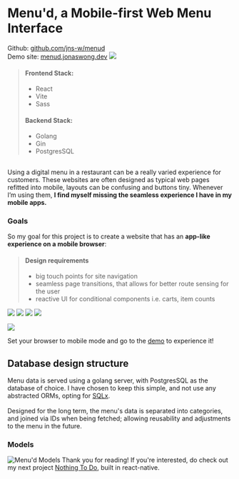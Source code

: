 # Menu'd, a Mobile-first Web Menu Interface
Github: [github.com/jns-w/menud](https://github.com/jns-w/menud)\
Demo site: [menud.jonaswong.dev](https://menud.jonaswong.dev)
![](https://res.cloudinary.com/ds1s8ilcc/image/upload/v1709716896/Devsite/menu-d/Menud-main_er3jpg.png)
> #### Frontend Stack:
> - React
> - Vite
> - Sass
> #### Backend Stack:
> - Golang
> - Gin
> - PostgresSQL
## 
Using a digital menu in a restaurant can be a really varied experience for customers. These websites are often designed as typical web pages refitted into mobile, layouts can be confusing and buttons tiny. Whenever I’m using them, **I find myself missing the seamless experience I have in my mobile apps.**

### Goals
So my goal for this project is to create a website that has an **app-like experience on a mobile browser**:
>#### Design requirements
> - big touch points for site navigation
> - seamless page transitions, that allows for better route sensing for the user
> - reactive UI for conditional components i.e. carts, item counts

![](https://res.cloudinary.com/ds1s8ilcc/image/upload/v1709715461/Devsite/menu-d/menud-card01_tfvxul.png)
![](https://res.cloudinary.com/ds1s8ilcc/image/upload/v1709715462/Devsite/menu-d/menud-cart01_tbv4vr.png)
![](https://res.cloudinary.com/ds1s8ilcc/image/upload/v1709715463/Devsite/menu-d/menud-cart02_mdrt5y.png)
![](https://res.cloudinary.com/ds1s8ilcc/image/upload/v1709715464/Devsite/menu-d/menud-order-placed01_jkfh9f.png)

![](https://res.cloudinary.com/ds1s8ilcc/image/upload/v1709713276/Devsite/menu-d/menud-comp2_dbmopr.gif)

Set your browser to mobile mode and go to the [demo](https://menud.jonaswong.dev) to experience it!

## Database design structure
Menu data is served using a golang server, with PostgresSQL as the database of choice. I have chosen to keep this simple, and not use any abstracted ORMs, opting for [SQLx](https://github.com/launchbadge/sqlx#).\
\
Designed for the long term, the menu's data is separated into categories, and joined via IDs when being fetched; allowing reusability and adjustments to the menu in the future.

### Models
![Menu'd Models](https://res.cloudinary.com/ds1s8ilcc/image/upload/v1706846307/Devsite/menu-d/menud-models_mo73h7.png)
Thank you for reading! If you're interested, do check out my next project [Nothing To Do](/article/nothing-to-do), built in react-native.
